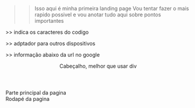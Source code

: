 >>Isso aqui é minha primeira landing page
>>Vou tentar fazer o mais rapido possivel e vou anotar tudo aqui sobre pontos importantes


<meta charset="UTF-8"> >> indica os caracteres do codigo

<meta name="viewport" content="width=device-width, initial-scale=1.0"> >> adptador para outros dispositivos

<meta name="description" content="Um bot que irá moderar e deixar sua comunidade e segura de um jeito fáciil"> >> informação abaixo da url no google

<header>Cabeçalho, melhor que usar div</header>
<main>Parte principal da pagina</main>
<footer>Rodapé da pagina</footer>